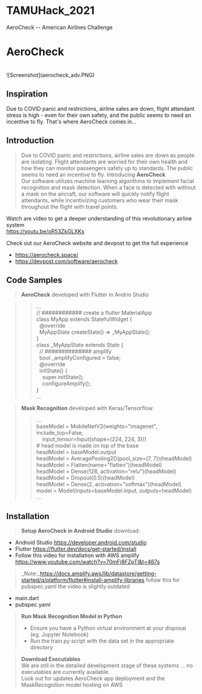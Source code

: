 # TAMUHack_2021
AeroCheck -- American Airlines Challenge

# AeroCheck

</br>
![Screenshot](aerocheck_adv.PNG)
</br>

## Inspiration

Due to COVID panic and restrictions, airline sales are down, flight attendant stress is high - even for their own safety, and the public seems to need an incentive to fly. That's where AeroCheck comes in...

## Introduction

> Due to COVID panic and restrictions, airline sales are down as people are isolating. Flight attendants are worried for their own health and how they can monitor passengers safety up to standards. The public seems to need an incentive to fly.
>Introducing **AeroCheck**</br>
Our software utilizes machine learning algorithms to implement facial recognition and mask detection. When a face is detected with without a mask on the aircraft, our software will quickly notify flight attendants, while incentivizing customers who wear their mask throughout the flight with travel points.</br>

Watch are video to get a deeper understanding of this revolutionary airline system</br>
https://youtu.be/oR53ZkGLXKs </br>

Check out our AeroCheck website and devpost to get the full experience
* https://aerocheck.space/
* https://devpost.com/software/aerocheck

## Code Samples

> **AeroCheck** developed with Flutter in Andrio Studio</br>

>>...</br>
> >// ############ create a flutter MaterialApp</br>
>class MyApp extends StatefulWidget {<br>
>&nbsp;&nbsp;@override</br>
>&nbsp;&nbsp;MyAppState createState() => _MyAppState();</br>
>}</br>
>class _MyAppState extends State<MyApp> {</br>
>&nbsp;&nbsp;// ############## amplify</br>
>&nbsp;&nbsp;bool _amplifyConfigured = false; </br>
 &nbsp;&nbsp;@override </br>
 &nbsp;&nbsp;initState() {</br>
 &nbsp;&nbsp;&nbsp;&nbsp;super.initState();</br>
 &nbsp;&nbsp;&nbsp;&nbsp;configureAmplify();</br>
 }</br>...</br>

>**Mask Recognition** developed with Keras/Tensorflow
>>...</br>baseModel = MobileNetV2(weights="imagenet", include_top=False,</br>
>&nbsp;&nbsp;&nbsp;&nbsp;input_tensor=Input(shape=(224, 224, 3)))</br>
>\# head model is made on top of the base</br>
headModel = baseModel.output</br>
headModel = AveragePooling2D(pool_size=(7, 7))(headModel)</br>
headModel = Flatten(name="flatten")(headModel)</br>
headModel = Dense(128, activation="relu")(headModel)</br>
headModel = Dropout(0.5)(headModel)</br>
headModel = Dense(2, activation="softmax")(headModel)</br>
model = Model(inputs=baseModel.input, outputs=headModel)</br>...</br>


## Installation

> **Setup AeroCheck in Android Studio** download:
* Android Studio https://developer.android.com/studio
* Flutter https://flutter.dev/docs/get-started/install
* Follow this video for installation with AWS amplify https://www.youtube.com/watch?v=70mFj8FZpTI&t=467s
>_Note:_https://docs.amplify.aws/lib/datastore/getting-started/q/platform/flutter#install-amplify-libraries follow this for pubspec.yaml the video is slightly outdated
* main.dart
* pubspec.yaml</br>

>**Run Mask Recognition Model in Python**
>* Ensure you have a Python virtual environment at your disposal (eg. Jupyter Notebook)
>* Run the train.py script with the data set in the appropriate directory

>**Download Executables**</br>
> We are still in the detailed development stage of these systems ... no executables are currently available.</br>
>Look out for updates AeroCheck app deployment and the MaskRecognition model hosting on AWS
